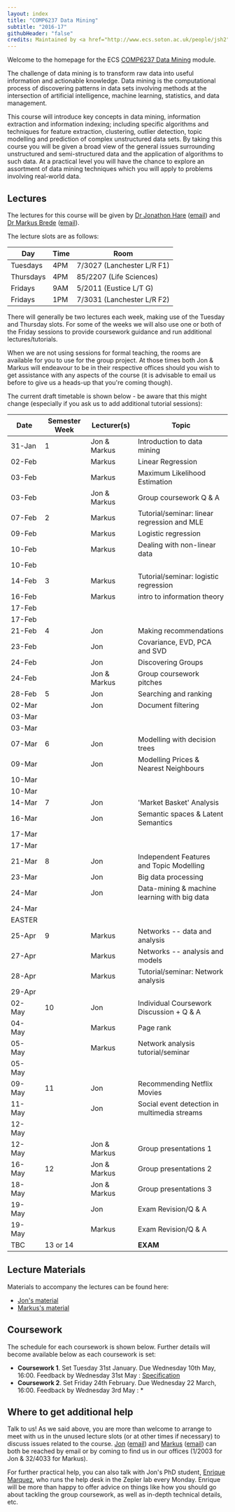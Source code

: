 ```yaml
---
layout: index
title: "COMP6237 Data Mining"
subtitle: "2016-17"
githubHeader: "false"
credits: Maintained by <a href="http://www.ecs.soton.ac.uk/people/jsh2">Dr Jonathon Hare</a>.
---
```


Welcome to the homepage for the ECS [COMP6237 Data Mining](https://secure.ecs.soton.ac.uk/module/COMP6237) module.

The challenge of data mining is to transform raw data into useful information and actionable knowledge. Data mining is the computational process of discovering patterns in data sets involving methods at the intersection of artificial intelligence, machine learning, statistics, and data management. 

This course will introduce key concepts in data mining, information extraction and information indexing; including specific algorithms and techniques for feature extraction, clustering, outlier detection, topic modelling and prediction of complex unstructured data sets. By taking this course you will be given a broad view of the general issues surrounding unstructured and semi-structured data and the application of algorithms to such data. At a practical level you will have the chance to explore an assortment of data mining techniques which you will apply to problems involving real-world data. 

## Lectures
The lectures for this course will be given by <a href="http://www.ecs.soton.ac.uk/people/jsh2">Dr Jonathon Hare</a> ([email](mailto:jsh2@ecs.soton.ac.uk)) and <a href="http://www.ecs.soton.ac.uk/people/mb8">Dr Markus Brede</a> ([email](mailto:mb8@ecs.soton.ac.uk)). 

The lecture slots are as follows:

Day       | Time | Room   
----------|------|-----------------------
Tuesdays  | 4PM  | 7/3027 (Lanchester L/R F1)
Thursdays | 4PM  | 85/2207 (Life Sciences)
Fridays   | 9AM  | 5/2011 (Eustice L/T G)
Fridays   | 1PM  | 7/3031 (Lanchester L/R F2)

There will generally be two lectures each week, making use of the Tuesday and Thursday slots. For some of the weeks we will also use one or both of the Friday sessions to provide coursework guidance and run additional lectures/tutorials. 

When we are not using sessions for formal teaching, the rooms are available for you to use for the group project. At those times both Jon & Markus will endeavour to be in their respective offices should you wish to get assistance with any aspects of the course (it is advisable to email us before to give us a heads-up that you're coming though). 

The current draft timetable is shown below - be aware that this might change (especially if you ask us to add additional tutorial sessions):

Date   | Semester Week | Lecturer(s)  | Topic                                           | 
-------|---------------|--------------|-------------------------------------------------|
31-Jan | 1             | Jon & Markus | Introduction to data mining                     |
02-Feb |               | Markus       | Linear Regression                               |
03-Feb |               | Markus       | Maximum Likelihood Estimation                   |
03-Feb |               | Jon & Markus | Group coursework Q & A                          |
07-Feb | 2             | Markus       | Tutorial/seminar: linear regression and MLE     |
09-Feb |               | Markus       | Logistic regression                             |
10-Feb |               | Markus       | Dealing with non-linear data                    |
10-Feb |               |              |                                                 |
14-Feb | 3             | Markus       | Tutorial/seminar: logistic regression           |
16-Feb |               | Markus       | intro to information theory                     |
17-Feb |               |              |                                                 |
17-Feb |               |              |                                                 |
21-Feb | 4             | Jon          | Making recommendations                          |
23-Feb |               | Jon          | Covariance, EVD, PCA and SVD                    |
24-Feb |               | Jon          | Discovering Groups                              |
24-Feb |               | Jon & Markus | Group coursework pitches                        |
28-Feb | 5             | Jon          | Searching and ranking                           |
02-Mar |               | Jon          | Document filtering                              |
03-Mar |               |              |                                                 |
03-Mar |               |              |                                                 |
07-Mar | 6             | Jon          | Modelling with decision trees                   |
09-Mar |               | Jon          | Modelling Prices & Nearest Neighbours           |
10-Mar |               |              |                                                 |
10-Mar |               |              |                                                 |
14-Mar | 7             | Jon          | 'Market Basket' Analysis                        |
16-Mar |               | Jon          | Semantic spaces & Latent Semantics              |
17-Mar |               |              |                                                 |
17-Mar |               |              |                                                 |
21-Mar | 8             | Jon          | Independent Features and Topic Modelling        |
23-Mar |               | Jon          | Big data processing                             |
24-Mar |               | Jon          | Data-mining & machine learning with big data    |
24-Mar |               |              |                                                 |
EASTER |               |              |                                                 | 
25-Apr | 9             | Markus       | Networks -- data and analysis                   |
27-Apr |               | Markus       | Networks -- analysis and models                 |
28-Apr |               | Markus       | Tutorial/seminar: Network analysis              |
29-Apr |               |              |                                                 |
02-May | 10            | Jon          | Individual Coursework Discussion + Q & A        |
04-May |               | Markus       | Page rank                                       |
05-May |               | Markus       | Network analysis tutorial/seminar               |
05-May |               |              |                                                 |
09-May | 11            | Jon          | Recommending Netflix Movies                     |
11-May |               | Jon          | Social event detection in multimedia streams    |
12-May |               |              |                                                 |
12-May |               | Jon & Markus | Group presentations 1                           |
16-May | 12            | Jon & Markus | Group presentations 2                           |
18-May |               | Jon & Markus | Group presentations 3                           |
19-May |               | Jon          | Exam Revision/Q & A                             |
19-May |               | Markus       | Exam Revision/Q & A                             |
TBC    | 13 or 14      |              | **EXAM**                                        | 

## Lecture Materials
Materials to accompany the lectures can be found here:

* [Jon's material](jon.html)
* [Markus's material](http://users.ecs.soton.ac.uk/mb8/stats/datamining.html)

## Coursework
The schedule for each coursework is shown below. Further details will become available below as each coursework is set:

* **Coursework 1**. Set Tuesday 31st January. Due Wednesday 10th May, 16:00. Feedback by Wednesday 31st May : [Specification](cw/coursework1.html)
* **Coursework 2**. Set Friday 24th February. Due Wednesday 22 March, 16:00. Feedback by Wednesday 3rd May : * 
<!--- [Specification](cw/coursework2.html) --->

## Where to get additional help
Talk to us! As we said above, you are more than welcome to arrange to meet with us in the unused lecture slots (or at other times if necessary) to discuss issues related to the course. <a href="http://www.ecs.soton.ac.uk/people/jsh2">Jon</a> ([email](mailto:jsh2@ecs.soton.ac.uk)) and <a href="http://www.ecs.soton.ac.uk/people/mb8">Markus</a> ([email](mailto:mb8@ecs.soton.ac.uk)) can both be reached by email or by coming to find us in our offices (1/2003 for Jon & 32/4033 for Markus). 

For further practical help, you can also talk with Jon's PhD student, <a href="https://secure.ecs.soton.ac.uk/people/esm1g14">Enrique Marquez</a>, who runs the help desk in the Zepler lab every Monday. Enrique will be more than happy to offer advice on things like how you should go about tackling the group coursework, as well as in-depth technical details, etc.





